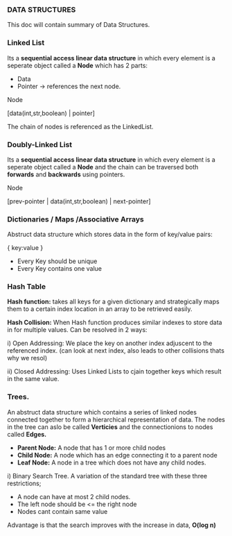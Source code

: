 ### DATA STRUCTURES

This doc will contain summary of Data Structures. 

### Linked List
Its a **sequential access linear data structure** in which every element is a seperate object called a **Node** which has 2 parts:

- Data
- Pointer -> references the next node. 

Node

[data(int,str,boolean) | pointer]
 
The chain of nodes is referenced as the LinkedList.

### Doubly-Linked List
Its a **sequential access linear data structure** in which every element is a seperate object called a **Node** and the chain can be traversed both **forwards** and **backwards** using pointers.

Node

[prev-pointer | data(int,str,boolean) | next-pointer]

### Dictionaries / Maps /Associative Arrays
Abstruct data structure which stores data in the form of key/value pairs:

{ key:value }

- Every Key should be unique
- Every Key contains one value


### Hash Table

**Hash function:** takes all keys for a given dictionary and strategically maps them to a certain index location in an array to be retrieved easily.

**Hash Collision:** When Hash function produces similar indexes to store data in for multiple values. Can be resolved in 2 ways: 

i) Open Addressing: We place the key on another index adjuscent to the referenced index. (can look at next index, also leads to other collisions thats why we resol)

ii) Closed Addressing: Uses Linked Lists to cjain together keys which result in the same value.


### Trees.

An abstruct data structure which contains a series of linked nodes connected together to form a hierarchical representation of data.
The nodes in the tree can aslo be called **Verticies** and the connectionions to nodes called **Edges.**

 - **Parent Node:** A node that has 1 or more child nodes
 - **Child Node:** A node which has an edge connecting it to a parent node
 - **Leaf Node:** A node in a tree which does not have any child nodes.

i) Binary Search Tree.
A variation of the standard tree with these three restrictions;
 - A node can have at most 2 child nodes.
 - The left node should be <= the right node
 - Nodes cant contain same value 

Advantage is that the search improves with the increase in data, **O(log n)**
  

